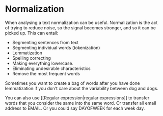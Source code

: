 # Normalization
When analysing a text normalization can be useful. Normalization is the act of trying to reduce noise, so the signal becomes stronger, and so it can be picked up. This can entail:

- Segmenting sentences from text
- Segmenting individual words (tokenization)
- Lemmatization
- Spelling correcting
- Making everything lowercase. 
- Eliminating undesirable characteristics
- Remove the most frequent words

Sometimes you want to create a bag of words after you have done lemmatization if you don't care about the variability between dog and dogs. 

You can also use [[Regular expression|regular expressions]] to transfer words that you consider the same into the same word. Or transfer all email address to EMAIL. Or you could say DAYOFWEEK for each week day. 

